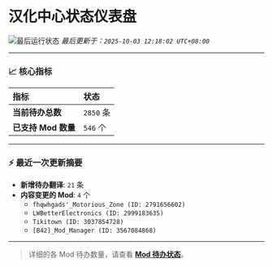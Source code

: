 # 汉化中心状态仪表盘

![最后运行状态](https://img.shields.io/badge/Last%20Run-Success-green)
*最后更新于：`2025-10-03 12:18:02 UTC+08:00`*

---

### 📈 **核心指标**

| 指标 | 状态 |
| :--- | :--- |
| **当前待办总数** | ``2850`` 条 |
| **已支持 Mod 数量** | ``546`` 个 |

---

### ⚡ **最近一次更新摘要**

*   **新增待办翻译**: `21` 条
*   **内容变更的 Mod**: `4` 个
    *   `fhqwhgads'_Motorious_Zone (ID: 2791656602)`
    *   `LWBetterElectronics (ID: 2999183635)`
    *   `Tikitown (ID: 3037854728)`
    *   `[B42]_Mod_Manager (ID: 3567084868)`

---

> 详细的各 Mod 待办数量，请查看 [**Mod 待办状态**](MOD_TODO_STATUS.md)。
